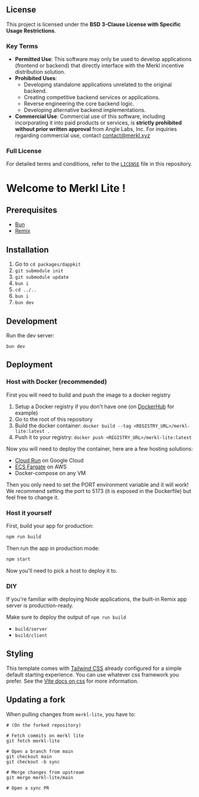 
## License

This project is licensed under the **BSD 3-Clause License with Specific Usage Restrictions**.

### Key Terms

- **Permitted Use**: This software may only be used to develop applications (frontend or backend) that directly interface with the Merkl incentive distribution solution.
- **Prohibited Uses**:
  - Developing standalone applications unrelated to the original backend.
  - Creating competitive backend services or applications.
  - Reverse engineering the core backend logic.
  - Developing alternative backend implementations.
- **Commercial Use**: Commercial use of this software, including incorporating it into paid products or services, is **strictly prohibited without prior written approval** from Angle Labs, Inc. For inquiries regarding commercial use, contact [contact@merkl.xyz](contact@merkl.xyz)

### Full License

For detailed terms and conditions, refer to the [`LICENSE`](./LICENSE) file in this repository.


# Welcome to Merkl Lite !

## Prerequisites

- [Bun](https://bun.sh/)
- [Remix](https://remix.run/docs)

## Installation

1. Go to `cd packages/dappkit`
2. `git submodule init`
3. `git submodule update`
4. `bun i`
5. `cd ../..`
6. `bun i`
7. `bun dev`

## Development

Run the dev server:

```shellscript
bun dev
```


## Deployment

### Host with Docker (recommended)

First you will need to build and push the image to a docker registry

1. Setup a Docker registry if you don't have one (on [DockerHub](https://hub.docker.com/) for example)
2. Go to the root of this repository
3. Build the docker container: `docker build --tag <REGISTRY_URL>/merkl-lite:latest .`
4. Push it to your registry: `docker push <REGISTRY_URL>/merkl-lite:latest`

Now you will need to deploy the container, here are a few hosting solutions:

- [Cloud Run](https://cloud.google.com/run) on Google Cloud
- [ECS Fargate](https://docs.aws.amazon.com/AmazonECS/latest/developerguide/AWS_Fargate.html) on AWS
- Docker-compose on any VM

Then you only need to set the PORT environment variable and it will work! We recommend setting the port to 5173 (it is exposed in the Dockerfile) but feel free to change it.

### Host it yourself

First, build your app for production:

```sh
npm run build
```

Then run the app in production mode:

```sh
npm start
```

Now you'll need to pick a host to deploy it to.

### DIY

If you're familiar with deploying Node applications, the built-in Remix app server is production-ready.

Make sure to deploy the output of `npm run build`

- `build/server`
- `build/client`

## Styling

This template comes with [Tailwind CSS](https://tailwindcss.com/) already configured for a simple default starting experience. You can use whatever css framework you prefer. See the [Vite docs on css](https://vitejs.dev/guide/features.html#css) for more information.

## Updating a fork

When pulling changes from `merkl-lite`, you have to:

```
# (On the forked repository)

# Fetch commits on merkl lite
git fetch merkl-lite

# Open a branch from main
git checkout main
git checkout -b sync

# Merge changes from upstream
git merge merkl-lite/main

# Open a sync PR
```
